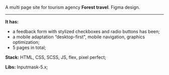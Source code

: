 A multi page site for tourism agency **Forest travel**. Figma design.
<hr>

**It has:**
- a feedback form with stylized checkboxes and radio buttons has been;
- a mobile adaptation “desktop-first", mobile navigation, graphics optimization;
- 5 pages in total;

**Stack:** 
HTML, CSS, SCSS, JS, flex, pixel perfect;

**Libs:** 
Inputmask-5.x;

